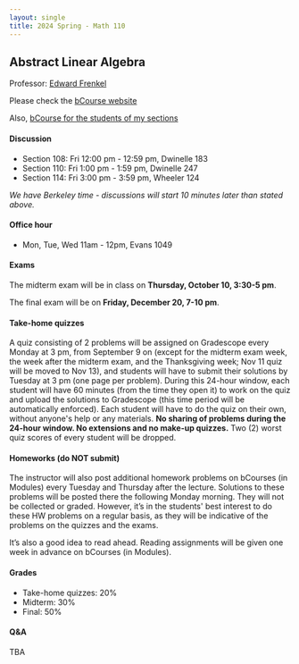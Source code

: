 ```yaml
---
layout: single
title: 2024 Spring - Math 110
---
```



## Abstract Linear Algebra

Professor: [Edward Frenkel](https://www.edwardfrenkel.com/mathematics/)

Please check the [bCourse website](https://bcourses.berkeley.edu/courses/1537940)

Also, [bCourse for the students of my sections](https://bcourses.berkeley.edu/courses/1539728)

#### Discussion

- Section 108: Fri 12:00 pm - 12:59 pm, Dwinelle 183
- Section 110: Fri 1:00 pm - 1:59 pm, Dwinelle 247
- Section 114: Fri 3:00 pm - 3:59 pm, Wheeler 124

*We have Berkeley time - discussions will start 10 minutes later than stated above.*

#### Office hour

- Mon, Tue, Wed 11am - 12pm, Evans 1049

#### Exams

The midterm exam will be in class on **Thursday, October 10, 3:30-5 pm**.

The final exam will be on **Friday, December 20, 7-10 pm**.

#### Take-home quizzes

A quiz consisting of 2 problems will be assigned on Gradescope every Monday at 3 pm, from September 9 on (except for the midterm exam week, the week after the midterm exam, and the Thanksgiving week; Nov 11 quiz will be moved to Nov 13), and students will have to submit their solutions by Tuesday at 3 pm (one page per problem). During this 24-hour window, each student will have 60 minutes (from the time they open it) to work on the quiz and upload the solutions to Gradescope (this time period will be automatically enforced). Each student will have to do the quiz on their own, without anyone's help or any materials. **No sharing of problems during the 24-hour window. No extensions and no make-up quizzes.** Two (2) worst quiz scores of every student will be dropped.


#### Homeworks (do NOT submit)

The instructor will also post additional homework problems on bCourses (in Modules) every Tuesday and Thursday after the lecture. Solutions to these problems will be posted there the following Monday morning. They will not be collected or graded. However, it’s in the students' best interest to do these HW problems on a regular basis, as they will be indicative of the problems on the quizzes and the exams.

It’s also a good idea to read ahead. Reading assignments will be given one week in advance on bCourses (in Modules).


#### Grades

- Take-home quizzes: 20%
- Midterm: 30%
- Final: 50%

#### Q&A

TBA
